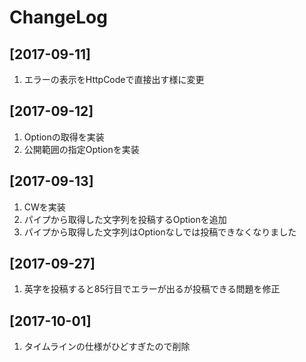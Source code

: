 # ChangeLog
## [2017-09-11]
1. エラーの表示をHttpCodeで直接出す様に変更
## [2017-09-12]
1. Optionの取得を実装
2. 公開範囲の指定Optionを実装
## [2017-09-13]
1. CWを実装
2. パイプから取得した文字列を投稿するOptionを追加
3. パイプから取得した文字列はOptionなしでは投稿できなくなりました
## [2017-09-27]
1. 英字を投稿すると85行目でエラーが出るが投稿できる問題を修正
## [2017-10-01]
1. タイムラインの仕様がひどすぎたので削除
